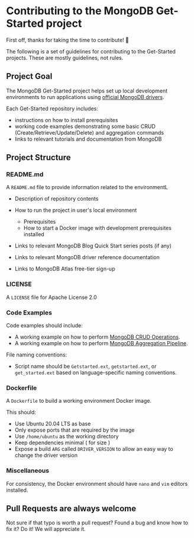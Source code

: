 
# Contributing to the MongoDB Get-Started project

First off, thanks for taking the time to contribute! 🎉

The following is a set of guidelines for contributing to the Get-Started projects. These are mostly guidelines, not rules.

## Project Goal

The MongoDB Get-Started project helps set up local development environments to run
applications using [official MongoDB drivers](https://docs.mongodb.com/ecosystem/drivers/).

Each Get-Started repository includes:
 - instructions on how to install prerequisites
 - working code examples demonstrating some basic CRUD (Create/Retrieve/Update/Delete)
   and aggregation commands
 - links to relevant tutorials and documentation from MongoDB

## Project Structure

### README.md

A `README.md` file to provide information related to the environmentL

  * Description of repository contents 
  * How to run the project in user's local environment
      
      * Prerequisites
      * How to start a Docker image with development prerequisites installed
      
  * Links to relevant MongoDB Blog Quick Start series posts (if any)
  * Links to relevant MongoDB driver reference documentation
  * Links to MongoDB Atlas free-tier sign-up

### LICENSE

A `LICENSE` file for Apache License 2.0

### Code Examples

Code examples should include:

  * A working example on how to perform [MongoDB CRUD Operations](https://docs.mongodb.com/manual/crud/).
  * A working example on how to perform [MongoDB Aggregation Pipeline](https://docs.mongodb.com/manual/core/aggregation-pipeline/).

File naming conventions:

  * Script name should be `Getstarted.ext`, `getstarted.ext`, or `get_started.ext` based on language-specific naming conventions.

### Dockerfile

A `Dockerfile` to build a working environment Docker image.

This should:

  * Use Ubuntu 20.04 LTS as base
  * Only expose ports that are required by the image
  * Use `/home/ubuntu` as the working directory
  * Keep dependencies minimal ( for size )
  * Expose a build `ARG` called `DRIVER_VERSION` to allow an easy way to change the driver version

### Miscellaneous

For consistency, the Docker environment should have `nano` and `vim` editors installed.

## Pull Requests are always welcome

Not sure if that typo is worth a pull request? Found a bug and know how to fix it? Do it! We will appreciate it. 
